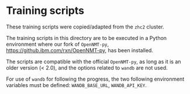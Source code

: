 # Training scripts

These training scripts were copied/adapted from the `zhc2` cluster.

The training scripts in this directory are to be executed in a Python environment where our fork of `OpenNMT-py`, https://github.ibm.com/rxn/OpenNMT-py, has been installed.

The scripts are compatible with the official `OpenNMT-py`, as long as it is an older version (< 2.0), and the options related to `wandb` are not used.

For use of `wandb` for following the progress, the two following environment variables must be defined: `WANDB_BASE_URL`, `WANDB_API_KEY`.
